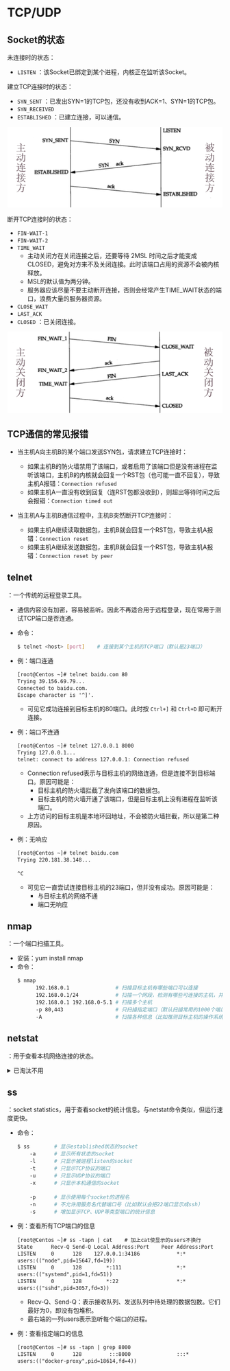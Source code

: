 # TCP/UDP

## Socket的状态

未连接时的状态：
- `LISTEN` ：该Socket已绑定到某个进程，内核正在监听该Socket。


建立TCP连接时的状态：
- `SYN_SENT` ：已发出SYN=1的TCP包，还没有收到ACK=1、SYN=1的TCP包。
- `SYN_RECEIVED`
- `ESTABLISHED` ：已建立连接，可以通信。

![](./connect.png)


断开TCP连接时的状态：
- `FIN-WAIT-1`
- `FIN-WAIT-2`
- `TIME_WAIT`
  - 主动关闭方在关闭连接之后，还要等待 2MSL 时间之后才能变成CLOSED，避免对方来不及关闭连接。此时该端口占用的资源不会被内核释放。
  - MSL的默认值为两分钟。
  - 服务器应该尽量不要主动断开连接，否则会经常产生TIME_WAIT状态的端口，浪费大量的服务器资源。
- `CLOSE_WAIT`
- `LAST_ACK`
- `CLOSED` ：已关闭连接。

![](./disconnect.png)


## TCP通信的常见报错

- 当主机A向主机B的某个端口发送SYN包，请求建立TCP连接时：
  - 如果主机B的防火墙禁用了该端口，或者启用了该端口但是没有进程在监听该端口，主机B的内核就会回复一个RST包（也可能一直不回复），导致主机A报错：`Connection refused`
  - 如果主机A一直没有收到回复（连RST包都没收到），则超出等待时间之后会报错：`Connection timed out`

- 当主机A与主机B通信过程中，主机B突然断开TCP连接时：
  - 如果主机A继续读取数据包，主机B就会回复一个RST包，导致主机A报错：`Connection reset`
  - 如果主机A继续发送数据包，主机B就会回复一个RST包，导致主机A报错：`Connection reset by peer`

## telnet

：一个传统的远程登录工具。
- 通信内容没有加密，容易被监听。因此不再适合用于远程登录，现在常用于测试TCP端口是否连通。
- 命令：
    ```sh
    $ telnet <host> [port]    # 连接到某个主机的TCP端口（默认是23端口）
    ```

- 例：端口连通
    ```
    [root@Centos ~]# telnet baidu.com 80
    Trying 39.156.69.79...
    Connected to baidu.com.
    Escape character is '^]'.

    ```
    - 可见它成功连接到目标主机的80端口。此时按 `Ctrl+]` 和 `Ctrl+D` 即可断开连接。

- 例：端口不连通
    ```
    [root@Centos ~]# telnet 127.0.0.1 8000
    Trying 127.0.0.1...
    telnet: connect to address 127.0.0.1: Connection refused
    ```
    - Connection refused表示与目标主机的网络连通，但是连接不到目标端口。原因可能是：
      - 目标主机的防火墙拦截了发向该端口的数据包。
      - 目标主机的防火墙开通了该端口，但是目标主机上没有进程在监听该端口。
    - 上方访问的目标主机是本地环回地址，不会被防火墙拦截，所以是第二种原因。

- 例：无响应
    ```
    [root@Centos ~]# telnet baidu.com
    Trying 220.181.38.148...

    ^C
    ```
    - 可见它一直尝试连接目标主机的23端口，但并没有成功。原因可能是：
      - 与目标主机的网络不通
      - 端口无响应

## nmap

：一个端口扫描工具。
- 安装：yum install nmap
- 命令：
    ```sh
    $ nmap
          192.168.0.1               # 扫描目标主机有哪些端口可以连接
          192.168.0.1/24            # 扫描一个网段，检测有哪些可连接的主机，并扫描它们的端口
          192.168.0.1 192.168.0-5.1 # 扫描多个主机
          -p 80,443                 # 只扫描指定端口（默认扫描常用的1000个端口）
          -A                        # 扫描各种信息（比如推测目标主机的操作系统、版本）
    ```

## netstat

：用于查看本机网络连接的状态。

<details>
<summary>已淘汰不用</summary>

命令：

```sh
$ netstat
        -a  # 显示所有网络连接、socket
        -l  # 只显示LISTEN状态的
        -t  # 只显示tcp的socket
        -u  # 只显示udp的socket
        -x  # 只显示unix socket
        -p  # 显示使用每个网络连接的进程名
```

</details>

## ss

：socket statistics，用于查看socket的统计信息。与netstat命令类似，但运行速度更快。

- 命令：
    ```sh
    $ ss        # 显示established状态的socket
        -a      # 显示所有状态的socket
        -l      # 只显示被进程listen的socket
        -t      # 只显示TCP协议的端口
        -u      # 只显示UDP协议的端口
        -x      # 只显示本机通信的socket

        -p      # 显示使用每个socket的进程名
        -n      # 不允许用服务名代替端口号（比如默认会把22端口显示成ssh）
        -s      # 增加显示TCP、UDP等类型端口的统计信息
    ```

- 例：查看所有TCP端口的信息
    ```
    [root@Centos ~]# ss -tapn | cat    # 加上cat使显示的users不换行
    State      Recv-Q Send-Q Local Address:Port    Peer Address:Port
    LISTEN     0      128    127.0.0.1:34186            *:*              users:(("node",pid=15647,fd=19))
    LISTEN     0      128        *:111                  *:*              users:(("systemd",pid=1,fd=51))
    LISTEN     0      128        *:22                   *:*              users:(("sshd",pid=3057,fd=3))
    ```
    - Recv-Q、Send-Q：表示接收队列、发送队列中待处理的数据包数。它们最好为0，即没有包堆积。
    - 最右端的一列users表示监听每个端口的进程。

- 例：查看指定端口的信息
    ```
    [root@Centos ~]# ss -tapn | grep 8000
    LISTEN     0      128         :::8000               :::*             users:(("docker-proxy",pid=18614,fd=4))
    ```

